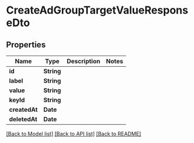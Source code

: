 # CreateAdGroupTargetValueResponseDto

## Properties
Name | Type | Description | Notes
------------ | ------------- | ------------- | -------------
**id** | **String** |  | 
**label** | **String** |  | 
**value** | **String** |  | 
**keyId** | **String** |  | 
**createdAt** | **Date** |  | 
**deletedAt** | **Date** |  | 

[[Back to Model list]](../README.md#documentation-for-models) [[Back to API list]](../README.md#documentation-for-api-endpoints) [[Back to README]](../README.md)


